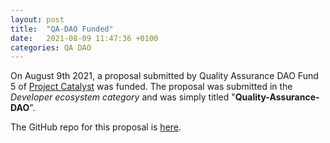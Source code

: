 ```yaml
---
layout: post
title:  "QA-DAO Funded"
date:   2021-08-09 11:47:36 +0100
categories: QA DAO
---
```


On August 9th 2021, a proposal submitted by Quality Assurance DAO Fund 5 of [Project Catalyst](https://cardano.ideascale.com/) was funded. The proposal was submitted in the *Developer ecosystem category* and was simply titled "**Quality-Assurance-DAO**".

The GitHub repo for this proposal is [here](https://github.com/Quality-Assurance-DAO/F5-Developer-ecosystem-Proposal).
